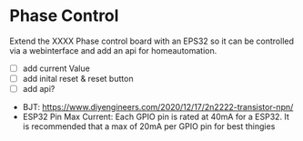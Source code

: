 # Phase Control

Extend the XXXX Phase control board with an EPS32 so it can be controlled via a webinterface and add an api for homeautomation.


- [ ] add current Value
- [ ] add inital reset & reset button
- [ ] add api?

- BJT: https://www.diyengineers.com/2020/12/17/2n2222-transistor-npn/
- ESP32 Pin Max Current: Each GPIO pin is rated at 40mA for a ESP32. It is recommended that a max of 20mA per GPIO pin for best thingies
